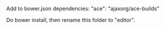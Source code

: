 Add to bower.json dependencies:
"ace": "ajaxorg/ace-builds"

Do bower install, then rename this folder to "editor".